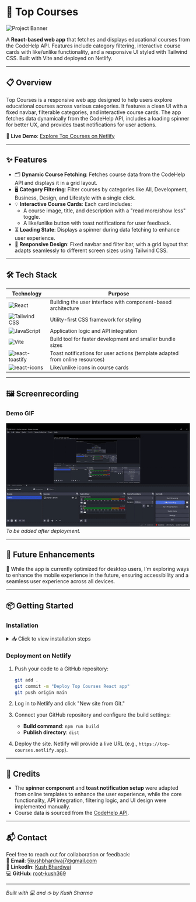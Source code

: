 # 🌟 Top Courses

![Project Banner](https://img.shields.io/badge/Top%20Courses-React%20App-blueviolet?style=for-the-badge&logo=react)

A **React-based web app** that fetches and displays educational courses from the CodeHelp API. Features include category filtering, interactive course cards with like/unlike functionality, and a responsive UI styled with Tailwind CSS. Built with Vite and deployed on Netlify.

---

## 📋 Overview

Top Courses is a responsive web app designed to help users explore educational courses across various categories. It features a clean UI with a fixed navbar, filterable categories, and interactive course cards. The app fetches data dynamically from the CodeHelp API, includes a loading spinner for better UX, and provides toast notifications for user actions.

🚀 **Live Demo**: [Explore Top Courses on Netlify](https://top-courses.netlify.app)

---

## ✨ Features

- 🗂️ **Dynamic Course Fetching**: Fetches course data from the CodeHelp API and displays it in a grid layout.
- 🖥️ **Category Filtering**: Filter courses by categories like All, Development, Business, Design, and Lifestyle with a single click.
- 💡 **Interactive Course Cards**: Each card includes:
  - A course image, title, and description with a "read more/show less" toggle.
  - A like/unlike button with toast notifications for user feedback.
- ⏳ **Loading State**: Displays a spinner during data fetching to enhance user experience.
- 📱 **Responsive Design**: Fixed navbar and filter bar, with a grid layout that adapts seamlessly to different screen sizes using Tailwind CSS.

---

## 🛠️ Tech Stack

| **Technology**      | **Purpose**                     |
|---------------------|---------------------------------|
| ![React](https://img.shields.io/badge/React-20232A?style=flat-square&logo=react&logoColor=61DAFB) | Building the user interface with component-based architecture |
| ![Tailwind CSS](https://img.shields.io/badge/Tailwind_CSS-38B2AC?style=flat-square&logo=tailwind-css&logoColor=white) | Utility-first CSS framework for styling |
| ![JavaScript](https://img.shields.io/badge/JavaScript-F7DF1E?style=flat-square&logo=javascript&logoColor=black) | Application logic and API integration |
| ![Vite](https://img.shields.io/badge/Vite-646CFF?style=flat-square&logo=vite&logoColor=white) | Build tool for faster development and smaller bundle sizes |
| ![react-toastify](https://img.shields.io/badge/react--toastify-FFCA28?style=flat-square&logo=react) | Toast notifications for user actions (template adapted from online resources) |
| ![react-icons](https://img.shields.io/badge/react--icons-61DAFB?style=flat-square&logo=react) | Like/unlike icons in course cards |

---

## 🖼️ Screenrecording

### Demo GIF
![Top Courses Demo](topcourses.gif)  
*To be added after deployment.*  


---

## 🚀 Future Enhancements

🔮 While the app is currently optimized for desktop users, I’m exploring ways to enhance the mobile experience in the future, ensuring accessibility and a seamless user experience across all devices.

---

## 📦 Getting Started

### Installation

<details>
<summary>📥 Click to view installation steps</summary>

1. **Clone the repository**:
   ```bash
   git clone https://github.com/root-kush369/Top-Courses.git
   ```

2. **Navigate to the project directory**:
   ```bash
   cd Top-Courses
   ```

3. **Install dependencies**:
   ```bash
   npm install
   ```

4. **Start the development server**:
   ```bash
   npm run dev
   ```

5. **Open the app**:
   Visit `http://localhost:5173` (or the port specified by Vite) in your browser to view the app.

</details>

### Deployment on Netlify

1. Push your code to a GitHub repository:
   ```bash
   git add .
   git commit -m "Deploy Top Courses React app"
   git push origin main
   ```

2. Log in to Netlify and click "New site from Git."
3. Connect your GitHub repository and configure the build settings:
   - **Build command**: `npm run build`
   - **Publish directory**: `dist`
4. Deploy the site. Netlify will provide a live URL (e.g., `https://top-courses.netlify.app`).

---

## 🙌 Credits

- The **spinner component** and **toast notification setup** were adapted from online templates to enhance the user experience, while the core functionality, API integration, filtering logic, and UI design were implemented manually.
- Course data is sourced from the [CodeHelp API](https://codehelp-apis.vercel.app/api/get-top-courses).

---

## 📬 Contact

Feel free to reach out for collaboration or feedback:  
📧 **Email**: 5kushbhardwaj7@gmail.com  
🔗 **LinkedIn**: [Kush Bhardwaj](https://linkedin.com/in/kush-bhardwaj7)  
💻 **GitHub**: [root-kush369](https://github.com/root-kush369)

---

*Built with 💻 and ☕ by Kush Sharma*

